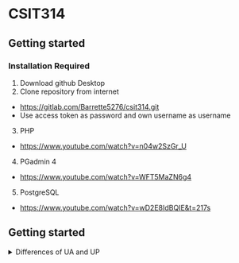 # CSIT314 

## Getting started

### Installation Required
1. Download github Desktop
2. Clone repository from internet
 - https://gitlab.com/Barrette5276/csit314.git
 - Use access token as password and own username as username
3. PHP
- https://www.youtube.com/watch?v=n04w2SzGr_U
4. PGadmin 4
- https://www.youtube.com/watch?v=WFT5MaZN6g4
5. PostgreSQL
- https://www.youtube.com/watch?v=wD2E8IdBQIE&t=217s

## Getting started

<details><summary>Differences of UA and UP</summary>
- USER ACCOUNT

1. username
2. id
3. address
4. password

- USER PROFILE [ category of profile]

dropdown list
1. user admin
2. home owner
3. cleaner
4. platform management
</details>
